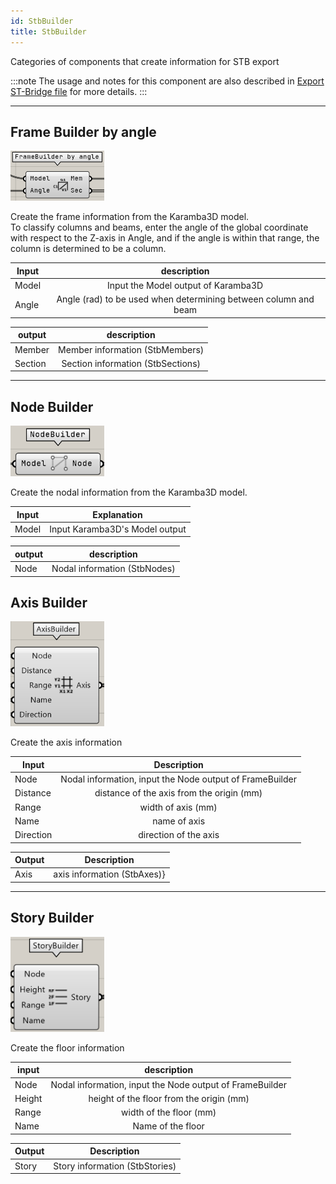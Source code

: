 ```yaml
---
id: StbBuilder
title: StbBuilder
---
```


Categories of components that create information for STB export

:::note
The usage and notes for this component are also described in [Export ST-Bridge file](./Usage/ExportSTB) for more details.
:::

---

## Frame Builder by angle

![](../../images/Component/FrameBuilder.png)

Create the frame information from the Karamba3D model.  
To classify columns and beams, enter the angle of the global coordinate with respect to the Z-axis in Angle, and if the angle is within that range, the column is determined to be a column.

| Input |                           description                           |
| ----- | :-------------------------------------------------------------: |
| Model |               Input the Model output of Karamba3D               |
| Angle | Angle (rad) to be used when determining between column and beam |

| output  |            description            |
| ------- | :-------------------------------: |
| Member  |  Member information (StbMembers)  |
| Section | Section information (StbSections) |

---

## Node Builder

![](../../images/Component/NodeBuilder.png)

Create the nodal information from the Karamba3D model.

| Input |          Explanation           |
| ----- | :----------------------------: |
| Model | Input Karamba3D's Model output |

| output |         description          |
| ------ | :--------------------------: |
| Node   | Nodal information (StbNodes) |

## Axis Builder

![](../../images/Component/AxisBuilder.png)

Create the axis information

| Input     |                       Description                        |
| --------- | :------------------------------------------------------: |
| Node      | Nodal information, input the Node output of FrameBuilder |
| Distance  |        distance of the axis from the origin (mm)         |
| Range     |                    width of axis (mm)                    |
| Name      |                       name of axis                       |
| Direction |                  direction of the axis                   |

| Output |         Description         |
| ------ | :-------------------------: |
| Axis   | axis information (StbAxes)} |

---

## Story Builder

![](../../images/Component/StoryBuilder.png)

Create the floor information

| input  |                       description                        |
| ------ | :------------------------------------------------------: |
| Node   | Nodal information, input the Node output of FrameBuilder |
| Height |         height of the floor from the origin (mm)         |
| Range  |                 width of the floor (mm)                  |
| Name   |                    Name of the floor                     |

| Output |          Description           |
| ------ | :----------------------------: |
| Story  | Story information (StbStories) |
